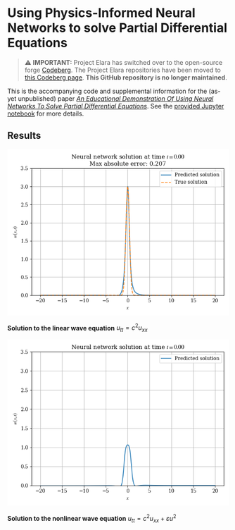 # Using Physics-Informed Neural Networks to solve Partial Differential Equations

> :warning: **IMPORTANT:** Project Elara has switched over to the open-source forge [Codeberg](https://codeberg.org/). The Project Elara repositories have been moved to [this Codeberg page](https://codeberg.org/elaraproject/). **This GitHub repository is no longer maintained**.

This is the accompanying code and supplemental information for the (as-yet unpublished) paper [_An Educational Demonstration Of Using Neural Networks To Solve Partial Differential Equations_](./paper.pdf). See the [provided Jupyter notebook](./Reference.ipynb) for more details.

## Results

![An animation of the solution to the linear wave equation](pinn-linear-showcase.gif)

**Solution to the linear wave equation** $u_{tt} = c^2 u_{xx}$

![An animation of the solution to the nonlinear wave equation](pinn-nonlinear-showcase.gif)

**Solution to the nonlinear wave equation** $u_{tt} = c^2 u_{xx} + \varepsilon u^2$
